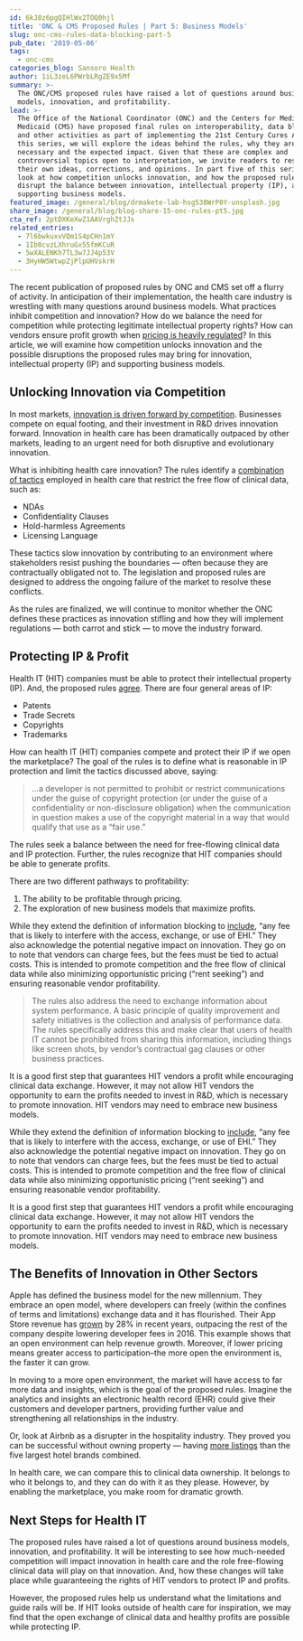 ```yaml
---
id: 6kJ8z6pgQIHlWx2TOQ0hjl
title: 'ONC & CMS Proposed Rules | Part 5: Business Models'
slug: onc-cms-rules-data-blocking-part-5
pub_date: '2019-05-06'
tags:
  - onc-cms
categories_blog: Sansoro Health
author: 1iL3zeL6PWrbLRgZE9x5Mf
summary: >-
  The ONC/CMS proposed rules have raised a lot of questions around business
  models, innovation, and profitability.
lead: >-
  The Office of the National Coordinator (ONC) and the Centers for Medicare and
  Medicaid (CMS) have proposed final rules on interoperability, data blocking,
  and other activities as part of implementing the 21st Century Cures Act. In
  this series, we will explore the ideas behind the rules, why they are
  necessary and the expected impact. Given that these are complex and
  controversial topics open to interpretation, we invite readers to respond with
  their own ideas, corrections, and opinions. In part five of this series, we
  look at how competition unlocks innovation, and how the proposed rules may
  disrupt the balance between innovation, intellectual property (IP), and
  supporting business models.
featured_image: /general/blog/drmakete-lab-hsg538WrP0Y-unsplash.jpg
share_image: /general/blog/blog-share-15-onc-rules-pt5.jpg
cta_ref: 2ptDXKeXwZ1AAVrghZtJJs
related_entries:
  - 7l6bwkuxvVQm1S4pCHn1mY
  - 1Ib0cvzLXhruGx55fmKCuR
  - 5wXALENKh7TL3w7JJ4p53V
  - 3HyHW5WtwpZjPlpUHVskrH
---
```

The recent publication of proposed rules by ONC and CMS set off a flurry of activity. In anticipation of their implementation, the health care industry is wrestling with many questions around business models. What practices inhibit competition and innovation? How do we balance the need for competition while protecting legitimate intellectual property rights? How can vendors ensure profit growth when [pricing is heavily regulated](https://www.sansorohealth.com/wp-content/uploads/2019/02/ONCCuresActNPRM.pdf#page=442)? In this article, we will examine how competition unlocks innovation and the possible disruptions the proposed rules may bring for innovation, intellectual property (IP) and supporting business models.

## Unlocking Innovation via Competition

In most markets, [innovation is driven forward by competition](https://scholar.harvard.edu/files/aghion/files/causal_effects_of_competition.pdf). Businesses compete on equal footing, and their investment in R&D drives innovation forward. Innovation in health care has been dramatically outpaced by other markets, leading to an urgent need for both disruptive and evolutionary innovation.

What is inhibiting health care innovation? The rules identify a [combination of tactics](https://www.sansorohealth.com/wp-content/uploads/2019/02/ONCCuresActNPRM.pdf#page=170) employed in health care that restrict the free flow of clinical data, such as:

- NDAs
- Confidentiality Clauses
- Hold-harmless Agreements
- Licensing Language

These tactics slow innovation by contributing to an environment where stakeholders resist pushing the boundaries — often because they are contractually obligated not to. The legislation and proposed rules are designed to address the ongoing failure of the market to resolve these conflicts.

As the rules are finalized, we will continue to monitor whether the ONC defines these practices as innovation stifling and how they will implement regulations — both carrot and stick — to move the industry forward.

## Protecting IP & Profit

Health IT (HIT) companies must be able to protect their intellectual property (IP). And, the proposed rules [agree](https://www.sansorohealth.com/wp-content/uploads/2019/02/ONCCuresActNPRM.pdf#page=195). There are four general areas of IP:

- Patents
- Trade Secrets
- Copyrights
- Trademarks

How can health IT (HIT) companies compete and protect their IP if we open the marketplace? The goal of the rules is to define what is reasonable in IP protection and limit the tactics discussed above, saying:

>…a developer is not permitted to prohibit or restrict communications under the guise of copyright protection (or under the guise of a confidentiality or non-disclosure obligation) when the communication in question makes a use of the copyright material in a way that would qualify that use as a “fair use.”

The rules seek a balance between the need for free-flowing clinical data and IP protection. Further, the rules recognize that HIT companies should be able to generate profits.

There are two different pathways to profitability:

1. The ability to be profitable through pricing.
2. The exploration of new business models that maximize profits.

While they extend the definition of information blocking to [include](https://www.sansorohealth.com/wp-content/uploads/2019/02/ONCCuresActNPRM.pdf#page=443), “any fee that is likely to interfere with the access, exchange, or use of EHI.” They also acknowledge the potential negative impact on innovation. They go on to note that vendors can charge fees, but the fees must be tied to actual costs. This is intended to promote competition and the free flow of clinical data while also minimizing opportunistic pricing (“rent seeking”) and ensuring reasonable vendor profitability.

>The rules also address the need to exchange information about system performance.  A basic principle of quality improvement and safety initiatives is the collection and analysis of performance data. The rules specifically address this and make clear that users of health IT cannot be prohibited from sharing this information, including things like screen shots, by vendor’s contractual gag clauses or other business practices.

It is a good first step that guarantees HIT vendors a profit while encouraging clinical data exchange. However, it may not allow HIT vendors the opportunity to earn the profits needed to invest in R&D, which is necessary to promote innovation. HIT vendors may need to embrace new business models.

While they extend the definition of information blocking to [include](https://www.sansorohealth.com/wp-content/uploads/2019/02/ONCCuresActNPRM.pdf#page=443), “any fee that is likely to interfere with the access, exchange, or use of EHI.” They also acknowledge the potential negative impact on innovation. They go on to note that vendors can charge fees, but the fees must be tied to actual costs. This is intended to promote competition and the free flow of clinical data while also minimizing opportunistic pricing (“rent seeking”) and ensuring reasonable vendor profitability.

It is a good first step that guarantees HIT vendors a profit while encouraging clinical data exchange. However, it may not allow HIT vendors the opportunity to earn the profits needed to invest in R&D, which is necessary to promote innovation. HIT vendors may need to embrace new business models.

## The Benefits of Innovation in Other Sectors

Apple has defined the business model for the new millennium. They embrace an open model, where developers can freely (within the confines of terms and limitations) exchange data and it has flourished. Their App Store revenue has [grown](http://fortune.com/2019/01/28/apple-app-store-developer-earnings-2018/) by 28% in recent years, outpacing the rest of the company despite lowering developer fees in 2016. This example shows that an open environment can help revenue growth. Moreover, if lower pricing means greater access to participation–the more open the environment is, the faster it can grow.

In moving to a more open environment, the market will have access to far more data and insights, which is the goal of the proposed rules. Imagine the analytics and insights an electronic health record (EHR) could give their customers and developer partners, providing further value and strengthening all relationships in the industry.

Or, look at Airbnb as a disrupter in the hospitality industry. They proved you can be successful without owning property — having [more listings](https://www.businessinsider.com/airbnb-total-worldwide-listings-2017-8) than the five largest hotel brands combined.

In health care, we can compare this to clinical data ownership. It belongs to who it belongs to, and they can do with it as they please. However, by enabling the marketplace, you make room for dramatic growth.

## Next Steps for Health IT

The proposed rules have raised a lot of questions around business models, innovation, and profitability. It will be interesting to see how much-needed competition will impact innovation in health care and the role free-flowing clinical data will play on that innovation. And, how these changes will take place while guaranteeing the rights of HIT vendors to protect IP and profits.

However, the proposed rules help us understand what the limitations and guide rails will be. If HIT looks outside of health care for inspiration, we may find that the open exchange of clinical data and healthy profits are possible while protecting IP.

  